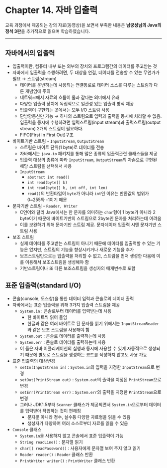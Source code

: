 # Chapter 14. 자바 입출력

교육 과정에서 제공되는 강의 자료(동영상)을 보면서 부족한 내용은 **남궁성님의 Java의 정석 3판**을 추가적으로 읽으며 학습하였습니다.

---

## 자바에서의 입출력

- 입출력이란, 컴퓨터 내부 또는 외부의 장치와 프로그램간의 데이터를 주고받는 것
- 자바에서 입출력을 수행하려면, 두 대상을 연결, 데이터를 전송할 수 있는 무언가가 필요 → 스트림(stream)
  - 데이터를 운반하는데 사용되는 연결통로로 데이터 소스를 다루는 스트림과 다른 개념임에 주의
  - 네트워크에서 자료의 흐름이 물과 같다는 의미에서 유래
  - 다양한 입출력 장치에 독립적으로 일관성 있는 입출력 방식 제공
  - 입출력이 구현되는 곳에서는 모두 I/O 스트림 사용
  - 단방향통신만 가능 → 하나의 스트림으로 입력과 출력을 동시에 처리할 수 없음. 입출력을 동시에 수행하려면 입력스트림(input stream)과 출력스트림(output stream) 2개의 스트림이 필요하다.
  - FIFO(First In First Out)구조
- 바이트기반 스트림 - `InputStream`, `OutputStream`
  - 스트림은 바이트 단위(1 byte)로 데이터를 전송
  - 자바에서는 `java.io` 패키지를 통해 많은 종류의 입출력관련 클래스들을 제공
  - 입출력 대상의 종류에 따라 `InputStream`, `OutputStream`의 자손으로 구현된 해당 스트림을 선택해서 사용
  - `InputStream`
    - `abstract int read()`
    - `int read(byte[] b)`
    - `int read(byte[] b, int off, int len)`
    - `read()`의 반환타입이 `byte`가 아니라 `int`인 이유는 반환값의 범위가 0~255와 -1이기 때문
- 문자기반 스트림 - `Reader, Writer`
  - C언어와 달리 Java에서는 한 문자를 의미하는 `char`형이 1 byte가 아니라 2 byte이기 때문에 바이트기반의 스트림으로 2byte인 문자를 처리하는데 어려움
  - 이를 보완하기 위해 문자기반 스트림 제공. 문자데이터 입출력 시엔 문자기반 스트림 사용
- 보조 스트림
  - 실제 데이터를 주고받는 스트림이 아니기 때문에 데이터를 입출력할 수 있는 기능은 없지만, 스트림의 기능을 향상시키거나 새로운 기능을 추가
  - 보조스트림만으로는 입출력을 처리할 수 없고, 스트림을 먼저 생성한 다음에 이를 이용해서 보조스트림을 생성해야 함
  - 기반스트림이나 또 다른 보조스트림을 생성자의 매개변수로 포함

## 표준 입출력(standard I/O)

- 콘솔(console, 도스창)을 통한 데이터 입력과 콘솔로의 데이터 출력
- 자바에서는 표준 입출력을 위해 3가지 입출력 스트림을 제공
  - `System.in` : 콘솔로부터 데이터를 입력받는데 사용
    - 한 바이트씩 읽어 들임
    - 한글과 같은 여러 바이트로 된 문자를 읽기 위해서는 `InputStreamReader`와 같은 보조 스트림을 사용해야 함
  - `System.out` : 콘솔로 데이터를 출력하는데 사용
  - `System.err` : 콘솔로 데이터를 출력하는떼 사용
  - 이 들은 자바 어플리케이션의 실행과 동시에 사용할 수 있게 자동적으로 생성되기 때문에 별도로 스트림을 생성하는 코드를 작성하지 않고도 사용 가능
- 표준 입출력의 대상변경
  - `setIn(InputStream in)` : `System.in`의 입력을 지정한 `InputStream`으로 변경
  - `setOut(PrintStream out)` : `System.out`의 출력을 지정된 `PrintStream`으로 변경
  - `setErr(PrintStream err)` : `System.err`의 출력을 지정한 `PrintStream`으로 변경
  - 그러나 JDK1.5부터 `Scanner` 클래스가 제공되면서 `System.in`으로부터 데이터를 입력받아 작업하는 것이 편해짐
    - 문자뿐 아니라 정수, 실수등 다양한 자료형을 읽을 수 있음
    - 생성자가 다양하여 여러 소스로부터 자료를 읽을 수 있음
- `Console` 클래스
  - `System.in`을 사용하지 않고 콘솔에서 표준 입출력이 가능
  - `String readLine()` : 문자열 읽기
  - `char[] readPassword()` : 사용자에게 문자열 보여 주지 않고 읽기
  - `Reader reader()` : `Reader` 클래스 반환
  - `PrintWriter writer()` : `PrintWriter` 클래스 반환
